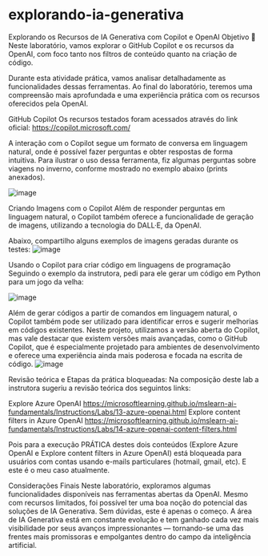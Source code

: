 # explorando-ia-generativa
Explorando os Recursos de IA Generativa com Copilot e OpenAI
Objetivo 🎯
Neste laboratório, vamos explorar o GitHub Copilot e os recursos da OpenAI, com foco tanto nos filtros de conteúdo quanto na criação de código.

Durante esta atividade prática, vamos analisar detalhadamente as funcionalidades dessas ferramentas. Ao final do laboratório, teremos uma compreensão mais aprofundada e uma experiência prática com os recursos oferecidos pela OpenAI.

GitHub Copilot
Os recursos testados foram acessados através do link oficial:
https://copilot.microsoft.com/

A interação com o Copilot segue um formato de conversa em linguagem natural, onde é possível fazer perguntas e obter respostas de forma intuitiva. Para ilustrar o uso dessa ferramenta, fiz algumas perguntas sobre viagens no inverno, conforme mostrado no exemplo abaixo (prints anexados).

![image](https://github.com/user-attachments/assets/e90e6785-fb81-4d33-81ea-7821a191b69f)

Criando Imagens com o Copilot
Além de responder perguntas em linguagem natural, o Copilot também oferece a funcionalidade de geração de imagens, utilizando a tecnologia do DALL·E, da OpenAI.

Abaixo, compartilho alguns exemplos de imagens geradas durante os testes:
![image](https://github.com/user-attachments/assets/47930c2f-520d-48d3-95bc-0a784b7ee384)

Usando o Copilot para criar código em linguagens de programação
Seguindo o exemplo da instrutora, pedi para ele gerar um código em Python para um jogo da velha:

![image](https://github.com/user-attachments/assets/3e233088-aa1c-4d50-bcdc-3fd926a236cf)

Além de gerar códigos a partir de comandos em linguagem natural, o Copilot também pode ser utilizado para identificar erros e sugerir melhorias em códigos existentes. Neste projeto, utilizamos a versão aberta do Copilot, mas vale destacar que existem versões mais avançadas, como o GitHub Copilot, que é especialmente projetado para ambientes de desenvolvimento e oferece uma experiência ainda mais poderosa e focada na escrita de código.
![image](https://github.com/user-attachments/assets/3a359665-67c2-49c3-b6f0-ef533c213b3f)

Revisão teórica e Etapas da prática bloqueadas:
Na composição deste lab a instrutora sugeriu a revisão teórica dos seguintos links:

Explore Azure OpenAI
https://microsoftlearning.github.io/mslearn-ai-fundamentals/Instructions/Labs/13-azure-openai.html
Explore content filters in Azure OpenAI
https://microsoftlearning.github.io/mslearn-ai-fundamentals/Instructions/Labs/14-azure-openai-content-filters.html

Pois para a execução PRÁTICA destes dois conteúdos (Explore Azure OpenAI e Explore content filters in Azure OpenAI) está bloqueada para usuários com contas usando e-mails particulares (hotmail, gmail, etc). E este é o meu caso atualmente.

Considerações Finais
Neste laboratório, exploramos algumas funcionalidades disponíveis nas ferramentas abertas da OpenAI. Mesmo com recursos limitados, foi possível ter uma boa noção do potencial das soluções de IA Generativa.
Sem dúvidas, este é apenas o começo. A área de IA Generativa está em constante evolução e tem ganhado cada vez mais visibilidade por seus avanços impressionantes — tornando-se uma das frentes mais promissoras e empolgantes dentro do campo da inteligência artificial.

